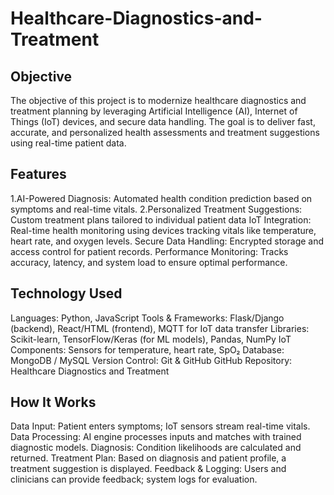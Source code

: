 # Healthcare-Diagnostics-and-Treatment
## Objective
The objective of this project is to modernize healthcare diagnostics and treatment planning by leveraging Artificial 	Intelligence (AI), Internet of Things (IoT) devices, and secure data handling. The goal is to deliver fast, accurate, and personalized health assessments and treatment suggestions using real-time patient data.
## Features
1.AI-Powered Diagnosis: Automated health condition prediction based on symptoms and real-time vitals.
2.Personalized Treatment Suggestions: Custom treatment plans tailored to individual patient data
IoT Integration: Real-time health monitoring using devices tracking vitals like temperature, heart rate, and oxygen levels.
Secure Data Handling: Encrypted storage and access control for patient records.
Performance Monitoring: Tracks accuracy, latency, and system load to ensure optimal performance.

## Technology Used
Languages: Python, JavaScript
Tools & Frameworks: Flask/Django (backend), React/HTML (frontend), MQTT for IoT data transfer
Libraries: Scikit-learn, TensorFlow/Keras (for ML models), Pandas, NumPy
IoT Components: Sensors for temperature, heart rate, SpO₂
Database: MongoDB / MySQL
Version Control: Git & GitHub
GitHub Repository: Healthcare Diagnostics and Treatment

## How It Works
Data Input: Patient enters symptoms; IoT sensors stream real-time vitals.
Data Processing: AI engine processes inputs and matches with trained diagnostic models.
Diagnosis: Condition likelihoods are calculated and returned.
Treatment Plan: Based on diagnosis and patient profile, a treatment suggestion is displayed.
Feedback & Logging: Users and clinicians can provide feedback; system logs for evaluation.

